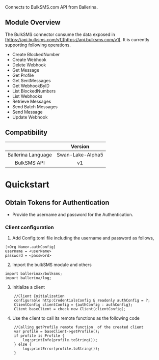 Connects to BulkSMS.com API from Ballerina. 

## Module Overview

The BulkSMS connector consume the data exposed in [https://api.bulksms.com/v1](https://api.bulksms.com/v1). It is 
currently supporting following operations.
- Create BlockedNumber
- Create Webhook
- Delete Webhook
- Get Message
- Get Profile
- Get SentMessages
- Get WebhookByID
- List BlockedNumbers
- List Webhooks
- Retrieve Messages
- Send Batch Messages
- Send Message
- Update Webhook


## Compatibility

|                       |    Version                  |
|:---------------------:|:---------------------------:|
| Ballerina Language    | Swan-Lake-Alpha5            |
| BulkSMS API           | v1                          |


# Quickstart

## Obtain Tokens for Authentication

* Provide the username and password for the Authentication.

### Client configuration

1.  Add Config.toml file including the username and password as follows,
```
[<Org Name>.authConfig]
username = <userName>
password = <password>

```
2. Import the bulkSMS module and others
```
import ballerinax/bulksms;
import ballerina/log;
```

3. Initialize a client 
```ballerina
    //Client Initialization
    configurable http:CredentialsConfig & readonly authConfig = ?;
    ClientConfig clientConfig = {authConfig : authConfig};
    Client baseClient = check new Client(clientConfig);
```
4. Use the client to call its remote functions as the following code
```
    //Calling getProfile remote function  of the created client
    var profile = baseClient->getProfile();
    if profile is Profile {
        log:printInfo(profile.toString());
    } else {
        log:printError(profile.toString());
    }
```